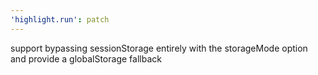 ```yaml
---
'highlight.run': patch
---
```


support bypassing sessionStorage entirely with the storageMode option and provide a globalStorage fallback

